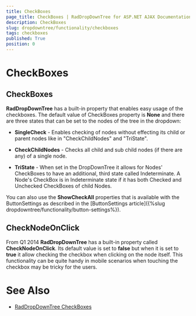 ```yaml
---
title: CheckBoxes
page_title: CheckBoxes | RadDropDownTree for ASP.NET AJAX Documentation
description: CheckBoxes
slug: dropdowntree/functionality/checkboxes
tags: checkboxes
published: True
position: 0
---
```


# CheckBoxes



## CheckBoxes

**RadDropDownTree** has a built-in property that enables easy usage of the checkboxes. The default value of CheckBoxes property is **None** and there are three states that can be set to the nodes of the tree in the dropdown:

* **SingleCheck** - Enables checking of nodes without effecting its child or parent nodes like in "CheckChildNodes" and "TriState".

* **CheckChildNodes** - Checks all child and sub child nodes (if there are any) of a single node.

* **TriState** - When set in the DropDownTree it allows for Nodes' CheckBoxes to have an additional, third state called Indeterminate. A Node's CheckBox is in Indeterminate state if it has both Checked and Unchecked CheckBoxes of child Nodes.

You can also use the **ShowCheckAll** properties that is available with the ButtonSettings as described in the [ButtonSettings article]({%slug dropdowntree/functionality/button-settings%}).

## CheckNodeOnClick

From Q1 2014 **RadDropDownTree** has a built-in property called **CheckNodeOnClick**. Its default value is set to **false** but when it is set to **true** it allow checking the checkbox when clicking on the node itself. This functionality can be quite handy in mobile scenarios when touching the checkbox may be tricky for the users.

# See Also

 * [RadDropDownTree CheckBoxes](http://demos.telerik.com/aspnet-ajax/dropdowntree/examples/functionality/checkboxes/defaultcs.aspx)
